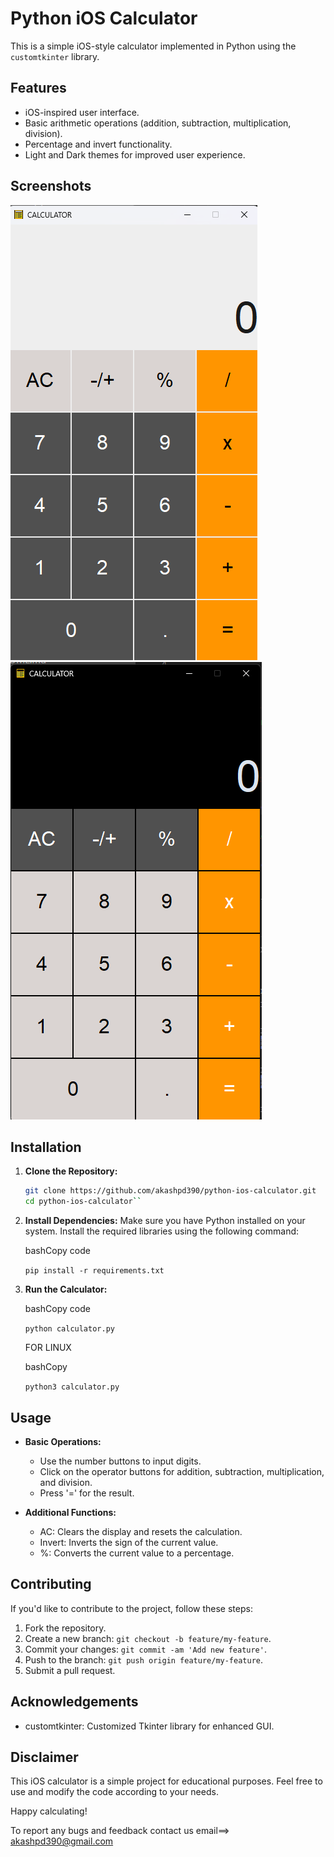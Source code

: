 # Python iOS Calculator

This is a simple iOS-style calculator implemented in Python using the `customtkinter` library.

## Features

- iOS-inspired user interface.
- Basic arithmetic operations (addition, subtraction, multiplication, division).
- Percentage and invert functionality.
-  Light and Dark themes for improved user experience.

## Screenshots

![Alt Light_theme](screenshots\light__theme.png)
![Alt Dark_theme](screenshots\dark__theme.png)


## Installation

1. **Clone the Repository:**
   ```bash
   git clone https://github.com/akashpd390/python-ios-calculator.git
   cd python-ios-calculator`` 

2.  **Install Dependencies:** Make sure you have Python installed on your system. Install the required libraries using the following command:
    
    bashCopy code
    
    `pip install -r requirements.txt` 
    
3.  **Run the Calculator:**
    
    bashCopy code
    
    `python calculator.py` 

    FOR LINUX

    bashCopy

    `python3 calculator.py`
    

## Usage

-   **Basic Operations:**
    
    -   Use the number buttons to input digits.
    -   Click on the operator buttons for addition, subtraction, multiplication, and division.
    -   Press '=' for the result.
-   **Additional Functions:**
    
    -   AC: Clears the display and resets the calculation.
    -   Invert: Inverts the sign of the current value.
    -   %: Converts the current value to a percentage.

## Contributing

If you'd like to contribute to the project, follow these steps:

1.  Fork the repository.
2.  Create a new branch: `git checkout -b feature/my-feature`.
3.  Commit your changes: `git commit -am 'Add new feature'`.
4.  Push to the branch: `git push origin feature/my-feature`.
5.  Submit a pull request.

## Acknowledgements

-   customtkinter: Customized Tkinter library for enhanced GUI.

## Disclaimer

This iOS calculator is a simple project for educational purposes. Feel free to use and modify the code according to your needs.

Happy calculating!


To report any bugs and feedback contact us
	email==> akashpd390@gmail.com
	
